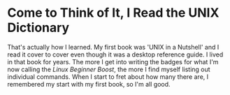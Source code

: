 # Come to Think of It, I Read the UNIX Dictionary

That's actually how I learned. My first book was 'UNIX in a Nutshell'
and I read it cover to cover even though it was a desktop reference
guide. I lived in that book for years. The more I get into writing the
badges for what I'm now calling the *Linux Beginner Boost*, the more I
find myself listing out individual commands. When I start to fret about
how many there are, I remembered my start with my first book, so I'm all
good.
